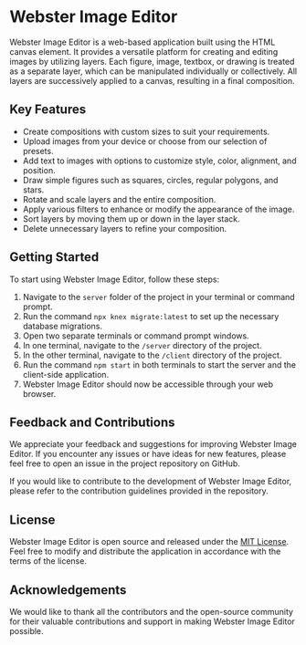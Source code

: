 # Webster Image Editor

Webster Image Editor is a web-based application built using the HTML canvas element. It provides a versatile platform for creating and editing images by utilizing layers. Each figure, image, textbox, or drawing is treated as a separate layer, which can be manipulated individually or collectively. All layers are successively applied to a canvas, resulting in a final composition.

## Key Features

- Create compositions with custom sizes to suit your requirements.
- Upload images from your device or choose from our selection of presets.
- Add text to images with options to customize style, color, alignment, and position.
- Draw simple figures such as squares, circles, regular polygons, and stars.
- Rotate and scale layers and the entire composition.
- Apply various filters to enhance or modify the appearance of the image.
- Sort layers by moving them up or down in the layer stack.
- Delete unnecessary layers to refine your composition.

## Getting Started

To start using Webster Image Editor, follow these steps:

1. Navigate to the `server` folder of the project in your terminal or command prompt.
2. Run the command `npx knex migrate:latest` to set up the necessary database migrations.
3. Open two separate terminals or command prompt windows.
4. In one terminal, navigate to the `/server` directory of the project.
5. In the other terminal, navigate to the `/client` directory of the project.
6. Run the command `npm start` in both terminals to start the server and the client-side application.
7. Webster Image Editor should now be accessible through your web browser.

## Feedback and Contributions

We appreciate your feedback and suggestions for improving Webster Image Editor. If you encounter any issues or have ideas for new features, please feel free to open an issue in the project repository on GitHub.

If you would like to contribute to the development of Webster Image Editor, please refer to the contribution guidelines provided in the repository.

## License

Webster Image Editor is open source and released under the [MIT License](https://opensource.org/licenses/MIT). Feel free to modify and distribute the application in accordance with the terms of the license.

## Acknowledgements

We would like to thank all the contributors and the open-source community for their valuable contributions and support in making Webster Image Editor possible.
